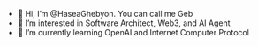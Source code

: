 - 👋 Hi, I’m @HaseaGhebyon. You can call me Geb
- 👀 I’m interested in Software Architect, Web3, and AI Agent
- 🌱 I’m currently learning OpenAI and Internet Computer Protocol
